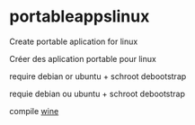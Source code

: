 portableappslinux
=================

Create portable aplication for linux


Créer des aplication portable pour linux

require debian or ubuntu + schroot debootstrap

requie debian ou ubuntu + schroot debootstrap

compile <a href="wine/" target="_black">wine</a>
